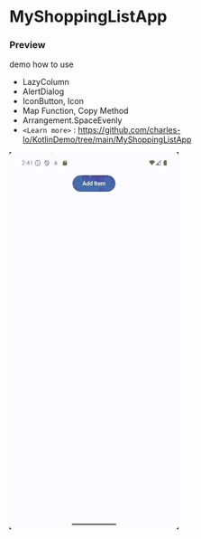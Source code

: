 # MyShoppingListApp

### Preview 
 demo how to use
 - LazyColumn
 - AlertDialog 
 - IconButton, Icon
 - Map Function, Copy Method
 - Arrangement.SpaceEvenly
 - `<Learn more>` : <https://github.com/charles-lo/KotlinDemo/tree/main/MyShoppingListApp>
 
 <img src="https://github.com/charles-lo/KotlinDemo/blob/main/images/MyShoppingListApp.gif?raw=true" alt="MyShoppingListApp" width="300"/>


